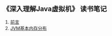 ## 《深入理解Java虚拟机》 读书笔记

1. [前言](https://github.com/chufengma/JVMDocs/blob/master/docs/%E5%89%8D%E8%A8%80.md)
2. [JVM基本内存分布](https://github.com/chufengma/JVMDocs/blob/master/docs/JVM%E5%9F%BA%E6%9C%AC%E5%86%85%E5%AD%98%E5%88%86%E5%B8%83.md)

